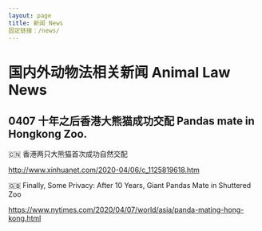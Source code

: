 ```yaml
---
layout: page
title: 新闻 News
固定链接：/news/ 
---
```

# 国内外动物法相关新闻 Animal Law News

## 0407 十年之后香港大熊猫成功交配 Pandas mate in Hongkong Zoo.

🇨🇳 香港两只大熊猫首次成功自然交配

<http://www.xinhuanet.com/2020-04/06/c_1125819618.htm>

🇬🇧 Finally, Some Privacy: After 10 Years, Giant Pandas Mate in Shuttered Zoo

<https://www.nytimes.com/2020/04/07/world/asia/panda-mating-hong-kong.html>



